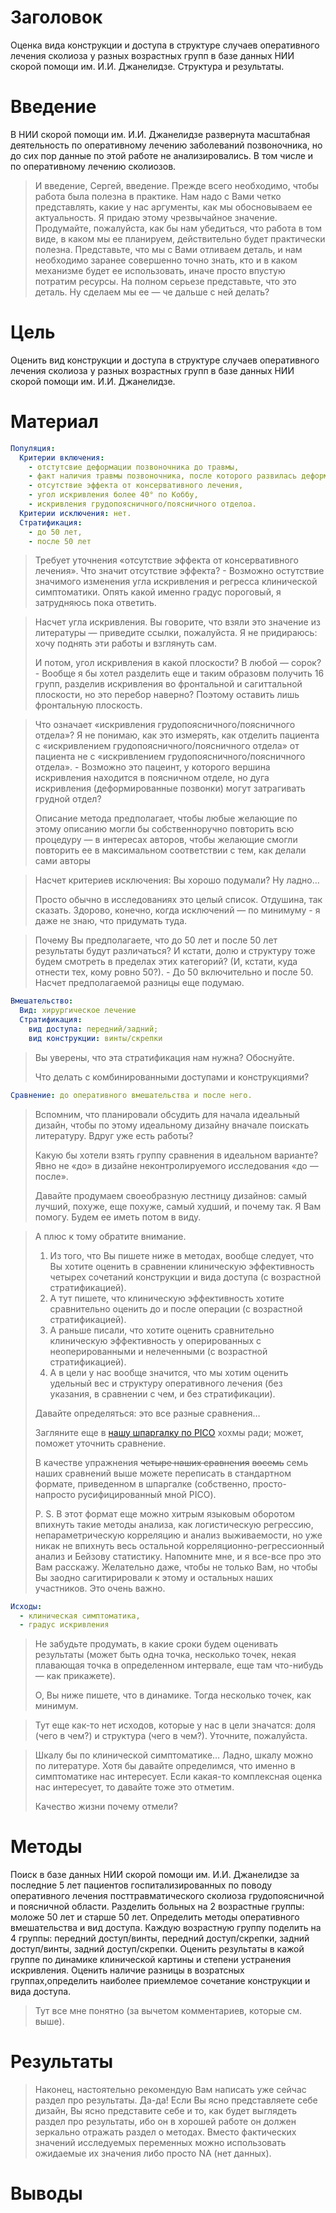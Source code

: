 Заголовок
=========
Оценка вида конструкции и доступа в структуре случаев оперативного лечения сколиоза у разных возрастных групп в базе данных НИИ скорой помощи им. И.И. Джанелидзе. Структура и результаты.

Введение
========
В НИИ скорой помощи им. И.И. Джанелидзе развернута масштабная деятельность по оперативному лечению заболеваний позвоночника, но до сих пор данные по этой работе не анализировались. В том числе и по оперативному лечению сколиозов.

> И введение, Сергей, введение. Прежде всего необходимо, чтобы работа была полезна в практике. Нам надо с Вами четко представлять, какие у нас аргументы, как мы обосновываем ее актуальность. Я придаю этому чрезвычайное значение. Продумайте, пожалуйста, как бы нам убедиться, что работа в том виде, в каком мы ее планируем, действительно будет практически полезна. Представьте, что мы с Вами отливаем деталь, и нам необходимо заранее совершенно точно знать, кто и в каком механизме будет ее использовать, иначе просто впустую потратим ресурсы. На полном серьезе представьте, что это деталь. Ну сделаем мы ее — че дальше с ней делать?

Цель
====
Оценить вид конструкции и доступа в структуре случаев оперативного лечения сколиоза у разных возрастных групп  в базе данных НИИ скорой помощи им. И.И. Джанелидзе.


Материал
========
```yaml
Популяция:
  Критерии включения:
    - отстутсвие деформации позвоночника до травмы,
    - факт наличия травмы позвоночника, после которого развилась деформация,
    - отсутствие эффекта от консервативного лечения,
    - угол искривления более 40° по Коббу,
    - искривления грудопоясничного/поясничного отделоа.
  Критерии исключения: нет. 
  Стратификация:
    - до 50 лет,
    - после 50 лет
```


> Требует уточнения «отсутствие эффекта от консервативного лечения». Что значит отсутствие эффекта? - Возможно остутствие значимого изменения угла искривления и регресса клинической симптоматики. Опять какой именно градус пороговый, я затрудняюсь пока ответить.

> Насчет угла искривления. Вы говорите, что взяли это значение из литературы — приведите ссылки, пожалуйста. Я не придираюсь: хочу поднять эти работы и взглянуть сам.
>
> И потом, угол искривления в какой плоскости? В любой — сорок? - Вообще я бы хотел разделить еще и таким образовм получить 16 групп, разделив искривления во фронтальной и сагиттальной плоскости, но это перебор наверно? Поэтому оставить лишь фронтальную плоскость.

> Что означает «искривления грудопоясничного/поясничного отдела»? Я не понимаю, как это измерять, как отделить пациента с «искривлением грудопоясничного/поясничного отдела» от пациента не с «искривлением грудопоясничного/поясничного отдела». - Возможно это пацеинт, у которого вершина искривления находится в поясничном отделе, но дуга искривления (деформированные позвонки) могут затрагивать грудной отдел?
>
> Описание метода предполагает, чтобы любые желающие по этому описанию могли бы собственноручно повторить всю процедуру — в интересах авторов, чтобы желающие смогли повторить ее в максимальном соответствии с тем, как делали сами авторы

> Насчет критериев исключения: Вы хорошо подумали? Ну ладно…
>
> Просто обычно в исследованиях это целый список. Отдушина, так сказать. Здорово, конечно, когда исключений — по минимуму - я даже не знаю, что придумать туда.

> Почему Вы предполагаете, что до 50 лет и после 50 лет результаты будут различаться? И кстати, долю и структуру тоже будем смотреть в пределах этих категорий? (И, кстати, куда отнести тех, кому ровно 50?). - До 50 включительно и после 50. Насчет предполагаемой разницы еще подумаю.

```yaml
Вмешательство: 
  Вид: хирургическое лечение 
  Стратификация:
    вид доступа: передний/задний;
    вид конструкции: винты/скрепки
```
> Вы уверены, что эта стратификация нам нужна? Обоснуйте.
> 
>   Что делать с комбинированными доступами и конструкциями?

```yaml
Сравнение: до оперативного вмешательства и после него.
```

> Вспомним, что планировали обсудить для начала идеальный дизайн, чтобы по этому идеальному дизайну вначале поискать литературу. Вдруг уже есть работы?
>
> Какую бы хотели взять группу сравнения в идеальном варианте? Явно не «до» в дизайне неконтролируемого исследования «до — после».
>
> Давайте продумаем своеобразную лестницу дизайнов: самый лучший, похуже, еще похуже, самый худший, и почему так. Я Вам помогу. Будем ее иметь потом в виду.

> А плюс к тому обратите внимание.
> 
> 1. Из того, что Вы пишете ниже в методах, вообще следует, что Вы хотите оценить в сравнении клиническую эффективность четырех сочетаний конструкции и вида доступа (с возрастной стратификацией).
> 2. А тут пишете, что клиническую эффективность хотите сравнительно оценить до и после операции (с возрастной стратификацией).
> 3. А раньше писали, что хотите оценить сравнительно клиническую эффективность у оперированных с неоперированными и нелеченными (с возрастной стратификацией).
> 4. А в цели у нас вообще значится, что мы хотим оценить удельный вес и структуру оперативного лечения (без указания, в сравнении с чем, и без стратификации).
>
> Давайте определяться: это все разные сравнения…
>
> Загляните еще в [нашу шпаргалку по PICO](http://pussia.today/request-a-search) хохмы ради; может, поможет уточнить сравнение.
>
> В качестве упражнения ~~четыре наших сравнения~~ ~~восемь~~ семь наших сравнений выше можете переписать в стандартном формате, приведенном в шпаргалке (собственно, просто-напросто русифицированный мной PICO).
>
> P. S. В этот формат еще можно хитрым языковым оборотом впихнуть такие методы анализа, как логистическую регрессию, непараметрическую корреляцию и анализ выживаемости, но уже никак не впихнуть весь остальной корреляционно-регрессионный анализ и Бейзову статистику. Напомните мне, и я все-все про это Вам расскажу. Желательно даже, чтобы не только Вам, но чтобы Вы заодно сагитирировали к этому и остальных наших участников. Это очень важно.

```yaml
Исходы:
  - клиническая симптоматика,
  - градус искривления
```

> Не забудьте продумать, в какие сроки будем оценивать результаты (может быть одна точка, несколько точек, некая плавающая точка в определенном интервале, еще там что-нибудь — как прикажете).
>
> О, Вы ниже пишете, что в динамике. Тогда несколько точек, как минимум.

> Тут еще как-то нет исходов, которые у нас в цели значатся: доля (чего в чем?) и структура (чего в чем?). Уточните, пожалуйста.

> Шкалу бы по клинической симптоматике… Ладно, шкалу можно по литературе. Хотя бы давайте определимся, что именно в симптоматике нас интересует. Если какая-то комплексная оценка нас интересует, то давайте тоже это отметим.
>
> Качество жизни почему отмели?

Методы
======
Поиск в базе данных НИИ скорой помощи им. И.И. Джанелидзе за последние 5 лет пациентов госпитализированных по поводу оперативного лечения посттравматического сколиоза грудопоясничной и поясничной области. Разделить больных на 2 возрастные группы: моложе 50 лет и старше 50 лет. Определить методы оперативного вмешательства и вид доступа. Каждую возрастную группу поделить на 4 группы: передний доступ/винты, передний доступ/скрепки, задний доступ/винты, задний доступ/скрепки. Оценить результаты в кажой группе по динамике клинической картины и степени устранения искривления. Оценить наличие разницы в возратсных группах,определить наиболее приемлемое сочетание конструкции и вида доступа.

> Тут все мне понятно (за вычетом комментариев, которые см. выше).

Результаты
==========

> Наконец, настоятельно рекомендую Вам написать уже сейчас раздел про результаты. Да-да! Если Вы ясно представляете себе дизайн, Вы ясно представите себе и то, как будет выглядеть раздел про результаты, ибо он в хорошей работе он должен зеркально отражать раздел о методах. Вместо фактических значений исследуемых переменных можно использовать ожидаемые их значения либо просто NA (нет данных).

Выводы
======
